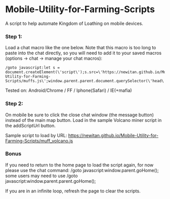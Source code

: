 # Mobile-Utility-for-Farming-Scripts
A script to help automate Kingdom of Loathing on mobile devices. 

### Step 1:

  Load a chat macro like the one below. Note that this macro is too long to paste into the chat directly, so you will need to add it to your saved macros (options -> chat -> manage your chat macros):

```
/goto javascript:let s = document.createElement(\'script\');s.src=\'https://newitan.github.io/Mobile-Utility-for-Farming-Scripts/muffs.js\';window.parent.parent.document.querySelector(\'head\').appendChild(s);
```

Tested on: Android/Chrome / FF / Iphone(Safari) / IE(+mafia)


### Step 2:

  On mobile be sure to click the close chat window (the message button) instead of the main map button. 
  Load in the sample Volcano miner script in the addScriptUrl button.
  
  Sample script to load by URL:
  https://newitan.github.io/Mobile-Utility-for-Farming-Scripts/muff_volcano.js


### Bonus 
If you need to return to the home page to load the script again, for now please use the chat command: /goto javascript:window.parent.goHome(); some users may need to use /goto javascript:window.parent.parent.goHome();

If you are in an infinite loop, refresh the page to clear the scripts. 

